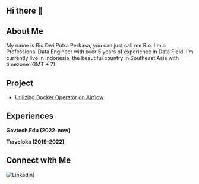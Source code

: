 ## Hi there 👋

## About Me
My name is Rio Dwi Putra Perkasa, you can just call me Rio. I'm a Professional Data Engineer with over 5 years of experience in Data Field.
I’m currently live in Indonesia, the beautiful country in Southeast Asia with timezone (GMT + 7).  

## Project
- [Utilizing Docker Operator on Airflow](https://medium.com/apache-airflow/utilizing-dockeroperator-in-airflow-to-run-containerized-applications-in-data-engineer-projects-f596df26ea83)

## Experiences
**Govtech Edu (2022-now)**

**Traveloka (2019-2022)**

## Connect with Me
![Linkedin](https://img.shields.io/badge/Linkedin-0077B5?style=for-the-badge&logo=Linkedin&logoColor=white)]
<!--
**riodpp/riodpp** is a ✨ _special_ ✨ repository because its `README.md` (this file) appears on your GitHub profile.

Here are some ideas to get you started:

- 🔭 I’m currently working on ...
- 🌱 I’m currently learning ...
- 👯 I’m looking to collaborate on ...
- 🤔 I’m looking for help with ...
- 💬 Ask me about ...
- 📫 How to reach me: ...
- 😄 Pronouns: ...
- ⚡ Fun fact: ...
-->
